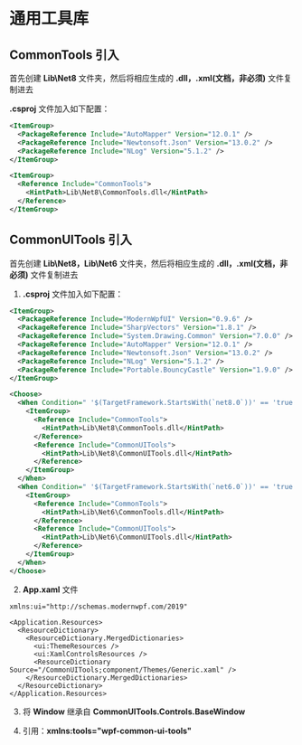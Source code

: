 # 通用工具库

## CommonTools 引入

首先创建 **Lib\Net8** 文件夹，然后将相应生成的 **.dll，.xml(文档，非必须)** 文件复制进去

**.csproj** 文件加入如下配置：

```xml
<ItemGroup>
  <PackageReference Include="AutoMapper" Version="12.0.1" />
  <PackageReference Include="Newtonsoft.Json" Version="13.0.2" />
  <PackageReference Include="NLog" Version="5.1.2" />
</ItemGroup>

<ItemGroup>
  <Reference Include="CommonTools">
    <HintPath>Lib\Net8\CommonTools.dll</HintPath>
  </Reference>
</ItemGroup>
```

## CommonUITools 引入

首先创建 **Lib\Net8，Lib\Net6** 文件夹，然后将相应生成的 **.dll，.xml(文档，非必须)** 文件复制进去

1. **.csproj** 文件加入如下配置：

```xml
<ItemGroup>
  <PackageReference Include="ModernWpfUI" Version="0.9.6" />
  <PackageReference Include="SharpVectors" Version="1.8.1" />
  <PackageReference Include="System.Drawing.Common" Version="7.0.0" />
  <PackageReference Include="AutoMapper" Version="12.0.1" />
  <PackageReference Include="Newtonsoft.Json" Version="13.0.2" />
  <PackageReference Include="NLog" Version="5.1.2" />
  <PackageReference Include="Portable.BouncyCastle" Version="1.9.0" />
</ItemGroup>

<Choose>
  <When Condition=" '$(TargetFramework.StartsWith(`net8.0`))' == 'true' ">
    <ItemGroup>
      <Reference Include="CommonTools">
        <HintPath>Lib\Net8\CommonTools.dll</HintPath>
      </Reference>
      <Reference Include="CommonUITools">
        <HintPath>Lib\Net8\CommonUITools.dll</HintPath>
      </Reference>
    </ItemGroup>
  </When>
  <When Condition=" '$(TargetFramework.StartsWith(`net6.0`))' == 'true' ">
    <ItemGroup>
      <Reference Include="CommonTools">
        <HintPath>Lib\Net6\CommonTools.dll</HintPath>
      </Reference>
      <Reference Include="CommonUITools">
        <HintPath>Lib\Net6\CommonUITools.dll</HintPath>
      </Reference>
    </ItemGroup>
  </When>
</Choose>
```

2. **App.xaml** 文件

```xaml
xmlns:ui="http://schemas.modernwpf.com/2019"

<Application.Resources>
  <ResourceDictionary>
    <ResourceDictionary.MergedDictionaries>
      <ui:ThemeResources />
      <ui:XamlControlsResources />
      <ResourceDictionary Source="/CommonUITools;component/Themes/Generic.xaml" />
    </ResourceDictionary.MergedDictionaries>
  </ResourceDictionary>
</Application.Resources>
```

3. 将 **Window** 继承自 **CommonUITools.Controls.BaseWindow**

4. 引用：**xmlns:tools="wpf-common-ui-tools"**
